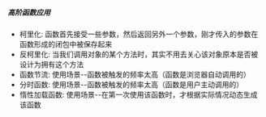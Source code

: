##### 高阶函数应用
- 柯里化: 函数首先接受一些参数，然后返回另外一个参数，刚才传入的参数在函数形成的闭包中被保存起来
- 反柯里化: 当我们调用对象的某个方法时，其实不用去关心该对象原本是否被设计为拥有这个方法
- 函数节流: 使用场景--函数被触发的频率太高（函数是浏览器自动调用的）
- 分时函数: 使用场景--函数被触发的频率太高（函数是用户主动调用的）
- 惰性加载函数: 使用场景--在第一次使用该函数时，才根据实际情况动态生成该函数